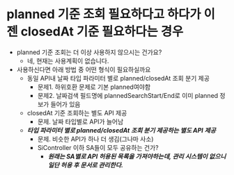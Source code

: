 # planned 기준 조회 필요하다고 하다가 이젠 closedAt 기준 필요하다는 경우 
- planned 기준 조회는 더 이상 사용하지 않으시는 건가요?
  - 네, 현재는 사용계획이 없습니다. 
- 사용하신다면 아래 방법 중 어떤 형식이 필요하실까요
  - 동일 API내 날짜 타입 파라미터 별로 planned/closedAt 조회 분기 제공
    - 문제1. 하위호환 문제로 기본 planned여야함
    - 문제2. 날짜검색 필드명에 plannedSearchStart/End로 이미 planned 정보가 들어가 있음 
  - closedAt 기준 조회하는 별도 API 제공
    - 문제. 날짜 타입별로 API가 늘어남  
  - ***타입 파라미터 별로 planned/closedAt 조회 분기 제공하는 별도 API 제공***
    - 문제. 비슷한 API가 하나 더 생김(그나마 사소)
    - SiController 이하 SA들이 모두 공유하는 건가?
      - ***원래는 SA별로 API 허용된 목록을 가져야하는데, 관리 시스템이 없으니 일단 허용 후 문서로 관리한다.***
